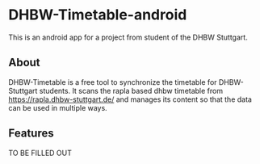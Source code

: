 # DHBW-Timetable-android
This is an android app for a project from student of the DHBW Stuttgart.

## About
DHBW-Timetable is a free tool to synchronize the timetable for DHBW-Stuttgart students.
It scans the rapla based dhbw timetable from https://rapla.dhbw-stuttgart.de/ and manages its content so that the data can be used in multiple ways.

## Features
TO BE FILLED OUT
